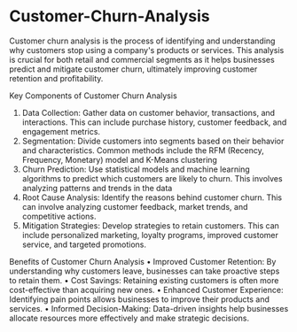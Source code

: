 # Customer-Churn-Analysis
Customer churn analysis is the process of identifying and understanding why customers stop using a company's products or services. This analysis is crucial for both retail and commercial segments as it helps businesses predict and mitigate customer churn, ultimately improving customer retention and profitability.

Key Components of Customer Churn Analysis
1.	Data Collection: Gather data on customer behavior, transactions, and interactions. This can include purchase history, customer feedback, and engagement metrics.
2.	Segmentation: Divide customers into segments based on their behavior and characteristics. Common methods include the RFM (Recency, Frequency, Monetary) model and K-Means clustering
3.	Churn Prediction: Use statistical models and machine learning algorithms to predict which customers are likely to churn. This involves analyzing patterns and trends in the data
4.	Root Cause Analysis: Identify the reasons behind customer churn. This can involve analyzing customer feedback, market trends, and competitive actions.
5.	Mitigation Strategies: Develop strategies to retain customers. This can include personalized marketing, loyalty programs, improved customer service, and targeted promotions.

Benefits of Customer Churn Analysis
•	Improved Customer Retention: By understanding why customers leave, businesses can take proactive steps to retain them.
•	Cost Savings: Retaining existing customers is often more cost-effective than acquiring new ones.
•	Enhanced Customer Experience: Identifying pain points allows businesses to improve their products and services.
•	Informed Decision-Making: Data-driven insights help businesses allocate resources more effectively and make strategic decisions.
